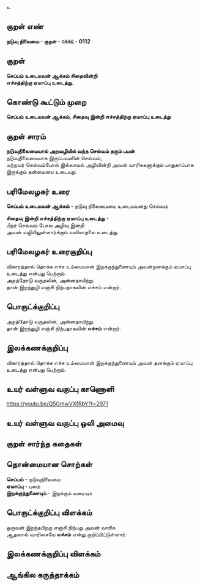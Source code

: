 உ

## குறள் எண் 

**நடுவு நிலைமை - குறள் - ௦௧௧௨ - 0112**  

## குறள் 

**செப்பம் உடையவன் ஆக்கம் சிதைவின்றி  
எச்சத்திற்கு ஏமாப்பு உடைத்து.** 

## கொண்டு கூட்டும் முறை

**செப்பம் உடையவன் ஆக்கம், சிதைவு இன்றி எச்சத்திற்கு ஏமாப்பு உடைத்து**  

## குறள் சாரம் 

**நடுவுநிலைமையால் அறவழியில் வந்த செல்வம் தரும் பயன்**  
நடுவுநிலைமையாக இருப்பவனின் செல்வம்,  
மற்றவர் செல்வம்போல் இல்லாமல் அழிவின்றி அவன் வாரிசுகளுக்கும் பாதுகாப்பாக இருக்கும் தன்மையை உடையது.  

## பரிமேலழகர் உரை

**செப்பம் உடையவன் ஆக்கம்** - நடுவு நிலைமையை உடையவனது செல்வம்  

**சிதைவு இன்றி எச்சத்திற்கு ஏமாப்பு உடைத்து** -  
பிறர் செல்வம் போல அழிவு இன்றி  
அவன் வழியிலுள்ளார்க்கும் வலியாதலை உடைத்து.  

## பரிமேலழகர் உரைகுறிப்பு   

விகாரத்தால் தொக்க எச்ச உம்மையான் இறக்குந்துணையும் அவன்றனக்கும் ஏமாப்பு உடைத்து என்பது பெற்றாம்.  
அறத்தோடு வருதலின், அன்னதாயிற்று.  
தான் இறந்துழி எஞ்சி நிற்பதாகலின் எச்சம் என்றார்.  

## பொருட்க்குறிப்பு 

அறத்தோடு வருதலின், அன்னதாயிற்று.  
தான் இறந்துழி எஞ்சி நிற்பதாகலின் **எச்சம்** என்றார்.  

## இலக்கணக்குறிப்பு  

விகாரத்தால் தொக்க எச்ச உம்மையான் இறக்குந்துணையும் அவன் தனக்கும் ஏமாப்பு உடைத்து என்பது பெற்றாம்.    

## உயர் வள்ளுவ வகுப்பு காணொளி

https://youtu.be/Q5GmwVXfRbY?t=2971

## உயர் வள்ளுவ வகுப்பு ஒலி அமைவு 

 
## குறள் சார்ந்த கதைகள் 


## தொன்மையான சொற்கள்  
  
**செப்பம்** - நடுவுநிலைமை  
**ஏமாப்பு** - பலம்     
**இறக்குந்துணையும்** - இறக்கும் வரையும் 

## பொருட்க்குறிப்பு விளக்கம்

ஒருவன் இறந்தபிறகு எஞ்சி நிற்பது அவன் வாரிசு.  
ஆதலால் வாரிசையே **எச்சம்** என்று குறிப்பிட்டுள்ளார்.  

## இலக்கணக்குறிப்பு விளக்கம்


## ஆங்கில கருத்தாக்கம் 


